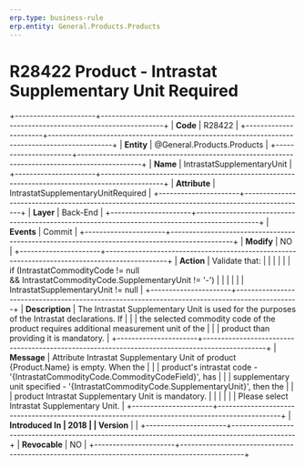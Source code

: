 ```yaml
---
erp.type: business-rule
erp.entity: General.Products.Products
---
```


# R28422 Product - Intrastat Supplementary Unit Required
+----------------------+-----------------------------------------------------------------------------------------------+
| **Code**             | R28422                                                                                        |
+----------------------+-----------------------------------------------------------------------------------------------+
| **Entity**           | @General.Products.Products                                                                                       |
+----------------------+-----------------------------------------------------------------------------------------------+
| **Name**             | IntrastatSupplementaryUnit                                                                    |
+----------------------+-----------------------------------------------------------------------------------------------+
| **Attribute**        | IntrastatSupplementaryUnitRequired                                                            |
+----------------------+-----------------------------------------------------------------------------------------------+
| **Layer**            | Back-End                                                                                      |
+----------------------+-----------------------------------------------------------------------------------------------+
| **Events**           | Commit                                                                                        |
+----------------------+-----------------------------------------------------------------------------------------------+
| **Modify**           | NO                                                                                            |
+----------------------+-----------------------------------------------------------------------------------------------+
| **Action**           | Validate that:                                                                                |
|                      |                                                                                               |
|                      | if (IntrastatCommodityCode != null && IntrastatCommodityCode.SupplementaryUnit != \'-\')      |
|                      |                                                                                               |
|                      | IntrastatSupplementaryUnit != null                                                            |
+----------------------+-----------------------------------------------------------------------------------------------+
| **Description**      | The Intrastat Supplementary Unit is used for the purposes of the Intrastat declarations. If   |
|                      | the selected commodity code of the product requires additional measurement unit of the        |
|                      | product than providing it is mandatory.                                                       |
+----------------------+-----------------------------------------------------------------------------------------------+
| **Message**          | Attribute Intrastat Supplementary Unit of product {Product.Name} is empty. When the           |
|                      | product\'s intrastat code - \'{IntrastatCommodityCode.CommodityCodeField}\', has              |
|                      | supplementary unit specified - \'{IntrastatCommodityCode.SupplementaryUnit}\', then the       |
|                      | product Intrastat Supplementary Unit is mandatory.                                            |
|                      |                                                                                               |
|                      | Please select Intrastat Supplementary Unit.                                                   |
+----------------------+-----------------------------------------------------------------------------------------------+
| **Introduced In      | 2018                                                                                          |
| Version**            |                                                                                               |
+----------------------+-----------------------------------------------------------------------------------------------+
| **Revocable**        | NO                                                                                            |
+----------------------+-----------------------------------------------------------------------------------------------+

  

  

  
